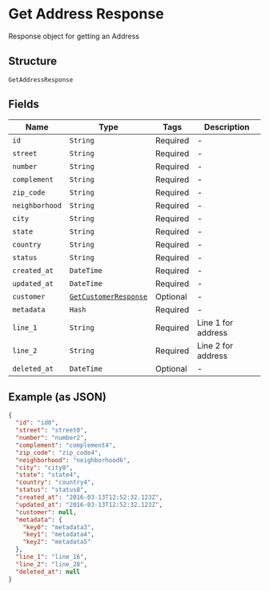 
# Get Address Response

Response object for getting an Address

## Structure

`GetAddressResponse`

## Fields

| Name | Type | Tags | Description |
|  --- | --- | --- | --- |
| `id` | `String` | Required | - |
| `street` | `String` | Required | - |
| `number` | `String` | Required | - |
| `complement` | `String` | Required | - |
| `zip_code` | `String` | Required | - |
| `neighborhood` | `String` | Required | - |
| `city` | `String` | Required | - |
| `state` | `String` | Required | - |
| `country` | `String` | Required | - |
| `status` | `String` | Required | - |
| `created_at` | `DateTime` | Required | - |
| `updated_at` | `DateTime` | Required | - |
| `customer` | [`GetCustomerResponse`](../../doc/models/get-customer-response.md) | Optional | - |
| `metadata` | `Hash` | Required | - |
| `line_1` | `String` | Required | Line 1 for address |
| `line_2` | `String` | Required | Line 2 for address |
| `deleted_at` | `DateTime` | Optional | - |

## Example (as JSON)

```json
{
  "id": "id0",
  "street": "street0",
  "number": "number2",
  "complement": "complement4",
  "zip_code": "zip_code4",
  "neighborhood": "neighborhood6",
  "city": "city0",
  "state": "state4",
  "country": "country4",
  "status": "status8",
  "created_at": "2016-03-13T12:52:32.123Z",
  "updated_at": "2016-03-13T12:52:32.123Z",
  "customer": null,
  "metadata": {
    "key0": "metadata3",
    "key1": "metadata4",
    "key2": "metadata5"
  },
  "line_1": "line_16",
  "line_2": "line_28",
  "deleted_at": null
}
```

